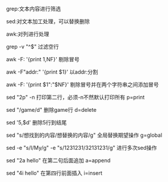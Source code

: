 grep:文本内容进行筛选

sed:对文本加工处理，可以替换删除

awk:对列进行处理



grep -v "^$"  过滤空行

awk -F: '{print $1,$NF}' 剔除冒号

awk -F"addr:" '{print $1}' 以addr:分割

awk -F: '{print $1":"$NF}' 剔除冒号并在两个字符串之间添加冒号



sed "2p" -n 打印第二行，必须-n不然默认打印所有 p=print

sed "/game/d"  删除game行  d=delete

sed '5,$d'  删除5行到结尾

sed "s/想找到的内容/想替换的内容/g"  全局替换期望操作 g=global

sed -e "s/I/My/g" -e "s/1231231/32131231/g"  进行多次sed操作

sed "2a hello" 在第二句后面追加  a=append

sed "4i hello" 在第四行前面插入  i=insert
